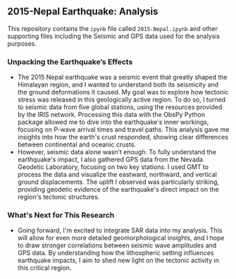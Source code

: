 ## **2015-Nepal Earthquake: Analysis**

This repository contains the `ipynb` file called `2015-Nepal.ipynb` and other supporting files including the Seismic and GPS data used for the analysis purposes.

### **Unpacking the Earthquake’s Effects**

* The 2015 Nepal earthquake was a seismic event that greatly shaped the Himalayan region, and I wanted to understand both its seismicity and the ground deformations it caused. My goal was to explore how tectonic stress was released in this geologically active region. To do so, I turned to seismic data from five global stations, using the resources provided by the IRIS network. Processing this data with the ObsPy Python package allowed me to dive into the earthquake's inner workings, focusing on P-wave arrival times and travel paths. This analysis gave me insights into how the earth's crust responded, showing clear differences between continental and oceanic crusts.
* However, seismic data alone wasn’t enough. To fully understand the earthquake's impact, I also gathered GPS data from the Nevada Geodetic Laboratory, focusing on two key stations. I used GMT to process the data and visualize the eastward, northward, and vertical ground displacements. The uplift I observed was particularly striking, providing geodetic evidence of the earthquake's direct impact on the region's tectonic structures.

### **What's Next for This Research**

* Going forward, I'm excited to integrate SAR data into my analysis. This will allow for even more detailed geomorphological insights, and I hope to draw stronger correlations between seismic wave amplitudes and GPS data. By understanding how the lithospheric setting influences earthquake impacts, I aim to shed new light on the tectonic activity in this critical region.

